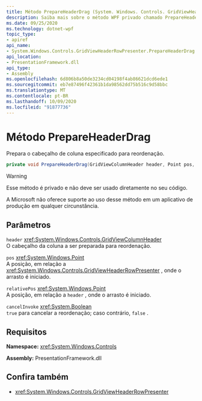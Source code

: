 ```yaml
---
title: Método PrepareHeaderDrag (System. Windows. Controls. GridViewHeaderRowPresenter)
description: Saiba mais sobre o método WPF privado chamado PrepareHeaderDrag.
ms.date: 09/25/2020
ms.technology: dotnet-wpf
topic_type:
- apiref
api_name:
- System.Windows.Controls.GridViewHeaderRowPresenter.PrepareHeaderDrag
api_location:
- PresentationFramework.dll
api_type:
- Assembly
ms.openlocfilehash: 6d806b8a50de3234cd04198f4ab86621dcd6ede1
ms.sourcegitcommit: eb7e87496f42361b1da98562dd75b516c9d58bbc
ms.translationtype: MT
ms.contentlocale: pt-BR
ms.lasthandoff: 10/09/2020
ms.locfileid: "91877736"
---
```

# <a name="prepareheaderdrag-method"></a>Método PrepareHeaderDrag

Prepara o cabeçalho de coluna especificado para reordenação.

```csharp
private void PrepareHeaderDrag(GridViewColumnHeader header, Point pos, Point relativePos, bool cancelInvoke)
```

> [!WARNING]
> Esse método é privado e não deve ser usado diretamente no seu código.
>
> A Microsoft não oferece suporte ao uso desse método em um aplicativo de produção em qualquer circunstância.

## <a name="parameters"></a>Parâmetros

`header` <xref:System.Windows.Controls.GridViewColumnHeader>\
O cabeçalho da coluna a ser preparada para reordenação.

`pos` <xref:System.Windows.Point>\
A posição, em relação a <xref:System.Windows.Controls.GridViewHeaderRowPresenter> , onde o arrasto é iniciado.

`relativePos` <xref:System.Windows.Point>\
A posição, em relação a `header` , onde o arrasto é iniciado.

`cancelInvoke` <xref:System.Boolean>\
`true` para cancelar a reordenação; caso contrário, `false` .

## <a name="requirements"></a>Requisitos

**Namespace:** <xref:System.Windows.Controls>

**Assembly:** PresentationFramework.dll

## <a name="see-also"></a>Confira também

- <xref:System.Windows.Controls.GridViewHeaderRowPresenter>
